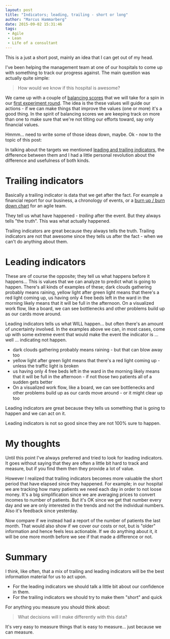 ```yaml
---
layout: post
title: "Indicators; leading, trailing - short or long"
author: "Marcus Hammarberg"
date: 2015-09-02 15:31:46
tags:
 - Agile
 - Lean
 - Life of a consultant
---
```


This is a just a short post, mainly an idea that I can get out of my head. 

I've been helping the management team at one of our hospitals to come up with something to track our progress against. The main question was actually quite simple: 

<blockquote>How would we know if this hospital is awesome?</blockquote>

We came up with a couple of [balancing scores](https://www.wikiwand.com/en/Balanced_scorecard) that we will take for a spin in our [first experiment round](http://www.marcusoft.net/2015/08/experiment---dont-change.html). The idea is the these values will guide our actions - if we can make things that improve the values (one or more) it's a good thing. In the spirit of balancing scores we are keeping track on more than one to make sure that we're not tilting our efforts toward, say only financial values. 

Hmmm... need to write some of those ideas down, maybe. Ok - now to the topic of this post:

In talking about the targets we mentioned [leading and trailing indicators](http://www.investopedia.com/ask/answers/177.asp), the difference between them and I had a little personal revolution about the difference and usefulness of both kinds. 

<!-- excerpt-end -->

# Trailing indicators
Basically a trailing indicator is data that we get after the fact. For example a financial report for our business, a chronology of events, or a [burn up / burn down chart](https://www.wikiwand.com/en/Burn_down_chart) for an agile team. 

They tell us what have happened - *trailing* after the event. But they always tells "the truth". This was what actually happened.

Trailing indicators are great because they always tells the truth.
Trailing indicators are not that awesome since they tells us after the fact - when we can't do anything about them. 

# Leading indicators
These are of course the opposite; they tell us what happens before it happens... This is values that we can analyze to predict what is going to happen. There's all kinds of examples of these; dark clouds gathering probably means raining, yellow light after green light means that there's a red light coming up, us having only 4 free beds left in the ward in the morning likely means that it will be full in the afternoon. On a visualized work flow, like a board, we can see bottlenecks and other problems build up as our cards move around. 

Leading indicators tells us what WILL happen... but often there's an amount of uncertainty involved. In the examples above we can, in most cases, come up with some extreme event that would make the event the indicator is ... well ... indicating not happen. 

* dark clouds gathering probably means raining - but that can blow away too
* yellow light after green light means that there's a red light coming up - unless the traffic light is broken
* us having only 4 free beds left in the ward in the morning likely means that it will be full in the afternoon - if not those two patients all of a sudden gets better 
* On a visualized work flow, like a board, we can see bottlenecks and other problems build up as our cards move around - or it might clear up too

Leading indicators are great because they tells us something that is going to happen and we can act on it. 

Leading indicators is not so good since they are not 100% sure to happen. 

# My thoughts
Until this point I've always preferred and tried to look for leading indicators. It goes without saying that they are often a little bit hard to track and measure, but if you find them then they provide a lot of value. 

However I realized that trailing indicators becomes more valuable the short period that have elapsed since they happened. For example; in our hospital we are tracking how many patients we need each day in order to not loose money. It's a big simplification since we are averaging prices to convert incomes to number of patients. But it's OK since we get that number every day and we are only interested in the trends and not the individual numbers. Also it's feedback since yesterday. 

Now compare if we instead had a report of the number of patients the last month. That would also show if we cover our costs or not, but is "older" information and hence feels less actionable. If we do anything about it, it will be one more month before we see if that made a difference or not. 

# Summary
I think, like often, that a mix of trailing and leading indicators will be the best information material for us to act upon. 

* For the leading indicators we should talk a little bit about our confidence in them. 
* For the trailing indicators we should try to make them "short" and quick

For anything you measure you should think about: 

<blockquote>What decisions will I make differently with this data?</blockquote>

It's very easy to measure things that is easy to measure... just because we can measure. 